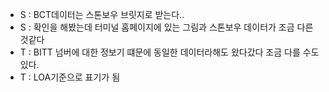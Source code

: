 - S : BCT데이터는 스톤보우 브릿지로 받는다..
- S : 확인을 해봤는데 터미널 홈페이지에 있는 그림과 스톤보우 데이터가 조금 다른것같다
- T : BITT 넘버에 대한 정보기 떄문에 동일한 데이터라해도 왔다갔다 조금 다를 수도 있다.
- T : LOA기준으로 표기가 됨